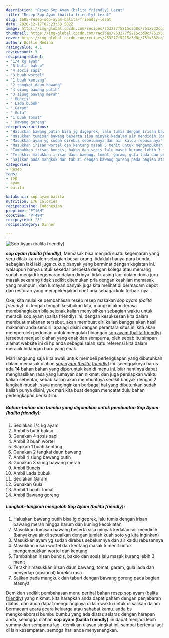 ```yaml
---
description: "Resep Sop Ayam (balita friendly) Lezat"
title: "Resep Sop Ayam (balita friendly) Lezat"
slug: 1685-resep-sop-ayam-balita-friendly-lezat
date: 2020-12-17T02:23:53.502Z
image: https://img-global.cpcdn.com/recipes/253277f5215c3d8c/751x532cq70/sop-ayam-balita-friendly-foto-resep-utama.jpg
thumbnail: https://img-global.cpcdn.com/recipes/253277f5215c3d8c/751x532cq70/sop-ayam-balita-friendly-foto-resep-utama.jpg
cover: https://img-global.cpcdn.com/recipes/253277f5215c3d8c/751x532cq70/sop-ayam-balita-friendly-foto-resep-utama.jpg
author: Dollie Medina
ratingvalue: 4.1
reviewcount: 3
recipeingredient:
- "1/4 kg ayam"
- "5 butir bakso"
- "4 sosis sapi"
- "3 buah wortel"
- "1 buah kentang"
- "2 tangkai daun bawang"
- "4 siung bawang putih"
- "3 siung bawang merah"
- " Buncis"
- " Lada bubuk"
- " Garam"
- " Gula"
- "1 buah Tomat"
- " Bawang goreng"
recipeinstructions:
- "Haluskan bawang putih bisa jg digeprek, lalu tumis dengan irisan bawang merah hingga harum dan kuning kecoklatan"
- "Masukkan tumisan bawang beserta sisa minyak kedalam air mendidih (banyaknya air di sesuaikan dengan jumlah kuah soto yg kita inginkan)"
- "Masukkan ayam yg sudah direbus sebelumnya dan air kaldu rebusannya"
- "Masukkan irisan wortel dan kentang masak 5 menit untuk mengempukkan wortel dan kentang"
- "Tambahkan irisan buncis, bakso dan sosis lalu masak kurang lebih 3 menit"
- "Terakhir masukkan irisan daun bawang, tomat, garam, gula lada dan penyedap (opsional) koreksi rasa"
- "Sajikan pada mangkuk dan taburi dengan bawang goreng pada bagian atasnya"
categories:
- Resep
tags:
- sop
- ayam
- balita

katakunci: sop ayam balita 
nutrition: 176 calories
recipecuisine: Indonesian
preptime: "PT16M"
cooktime: "PT49M"
recipeyield: "3"
recipecategory: Dinner

---
```



![Sop Ayam (balita friendly)](https://img-global.cpcdn.com/recipes/253277f5215c3d8c/751x532cq70/sop-ayam-balita-friendly-foto-resep-utama.jpg)

<b><i>sop ayam (balita friendly)</i></b>, Memasak bisa menjadi suatu kegemaran yang seru dilakukan oleh sebagian besar orang. tidaklah hanya para bunda, sebagian laki laki juga cukup banyak yang berminat dengan kegiatan ini. walaupun hanya untuk sekedar berpesta dengan kolega atau memang sudah menjadi kegemaran dalam dirinya. tidak asing lagi dalam dunia juru masak sekarang tidak sedikit ditemukan pria dengan keahlian memasak yang mumpuni, dan lumayan banyak juga kita melihat di bermacam depot dan restoran yang mempekerjakan chef pria sebagai koki terbaik nya.

Oke, kita mulai ke pembahasan resep resep masakan <i>sop ayam (balita friendly)</i>. di tengah tengah kesibukan kita, mungkin akan terasa membahagiakan bila sejenak kalian menyisihkan sebagian waktu untuk meracik sop ayam (balita friendly) ini. dengan kesuksesan kita dalam membuat makanan tersebut, akan membuat diri kalian bangga akan hasil makanan anda sendiri. apalagi disini dengan perantara situs ini kita akan memperoleh pedoman untuk mengolah hidangan <u>sop ayam (balita friendly)</u> tersebut menjadi olahan yang enak dan sempurna, oleh sebab itu simpan alamat website ini di hp anda sebagai salah satu referensi kita dalam meracik hidangan baru yang enak.




Mari langsung saja kita awali untuk membeli perlengkapan yang dibutuhkan dalam memasak olahan <u><i>sop ayam (balita friendly)</i></u> ini. seenggaknya harus ada <b>14</b> bahan bahan yang diperuntuk kan di menu ini. biar nantinya dapat menghasilkan rasa yang lumayan dan nikmat. dan juga persiapkan waktu kalian sebentar, sebab kalian akan membuatnya sedikit banyak dengan <b>7</b> langkah mudah. saya menginginkan berbagai hal yang dibutuhkan sudah kalian punya disini, yuk mari kita buat dengan mencatat dulu bahan perlengkapan berikut ini.

<!--inarticleads1-->

##### Bahan-bahan dan bumbu yang digunakan untuk pembuatan Sop Ayam (balita friendly):

1. Sediakan 1/4 kg ayam
1. Ambil 5 butir bakso
1. Gunakan 4 sosis sapi
1. Ambil 3 buah wortel
1. Siapkan 1 buah kentang
1. Gunakan 2 tangkai daun bawang
1. Ambil 4 siung bawang putih
1. Gunakan 3 siung bawang merah
1. Ambil  Buncis
1. Ambil  Lada bubuk
1. Sediakan  Garam
1. Gunakan  Gula
1. Ambil 1 buah Tomat
1. Ambil  Bawang goreng




<!--inarticleads2-->

##### Langkah-langkah mengolah Sop Ayam (balita friendly):

1. Haluskan bawang putih bisa jg digeprek, lalu tumis dengan irisan bawang merah hingga harum dan kuning kecoklatan
1. Masukkan tumisan bawang beserta sisa minyak kedalam air mendidih (banyaknya air di sesuaikan dengan jumlah kuah soto yg kita inginkan)
1. Masukkan ayam yg sudah direbus sebelumnya dan air kaldu rebusannya
1. Masukkan irisan wortel dan kentang masak 5 menit untuk mengempukkan wortel dan kentang
1. Tambahkan irisan buncis, bakso dan sosis lalu masak kurang lebih 3 menit
1. Terakhir masukkan irisan daun bawang, tomat, garam, gula lada dan penyedap (opsional) koreksi rasa
1. Sajikan pada mangkuk dan taburi dengan bawang goreng pada bagian atasnya




Demikian sedikit pembahasan menu perihal bahan resep <u>sop ayam (balita friendly)</u> yang nikmat. kita harapkan anda dapat paham dengan penjabaran diatas, dan anda dapat mengulanginya di lain waktu untuk di sajikan dalam bermacam acara acara keluarga atau sahabat kamu. anda bs mengkolaborasi bumbu bumbu yang ada diatas selaras dengan harapan anda, sehingga olahan <b>sop ayam (balita friendly)</b> ini dapat menjadi lebih yummy dan sempurna lagi. demikian ulasan singkat ini, sampai bertemu lagi di lain kesempatan. semoga hari anda menyenangkan.
